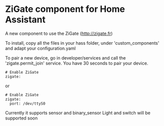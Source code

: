 # ZiGate component for Home Assistant
A new component to use the ZiGate (http://zigate.fr)

To install, copy all the files in your hass folder, under 'custom\_components' and adapt your configuration.yaml

To pair a new device, go in developer/services and call the 'zigate.permit\_join' service.
You have 30 seconds to pair your device.


```
# Enable ZiGate
zigate:

```
or

```
# Enable ZiGate
zigate:
  port: /dev/ttyS0

```

Currently it supports sensor and binary_sensor
Light and switch will be supported soon
